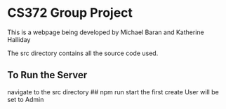 # CS372 Group Project
This is a webpage being developed by Michael Baran and Katherine Halliday

The src directory contains all the source code used.

## To Run the Server
navigate to the src directory
    ## npm run start
the first create User will be set to Admin

